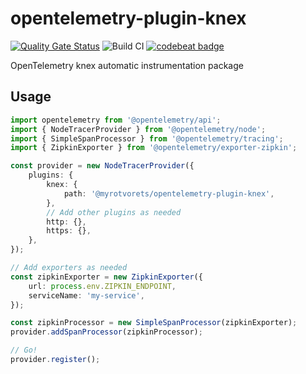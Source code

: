 # opentelemetry-plugin-knex

[![Quality Gate Status](https://sonarcloud.io/api/project_badges/measure?project=myrotvorets_opentelemetry-plugin-knex&metric=alert_status)](https://sonarcloud.io/dashboard?id=myrotvorets_opentelemetry-plugin-knex)
![Build CI](https://github.com/myrotvorets/opentelemetry-plugin-knex/workflows/Build%20CI/badge.svg)
[![codebeat badge](https://codebeat.co/badges/94fbbee4-e589-4c17-8a0d-bed6be1dcd86)](https://codebeat.co/projects/github-com-myrotvorets-opentelemetry-plugin-knex-master)

OpenTelemetry knex automatic instrumentation package

## Usage

```typescript
import opentelemetry from '@opentelemetry/api';
import { NodeTracerProvider } from '@opentelemetry/node';
import { SimpleSpanProcessor } from '@opentelemetry/tracing';
import { ZipkinExporter } from '@opentelemetry/exporter-zipkin';

const provider = new NodeTracerProvider({
    plugins: {
        knex: {
            path: '@myrotvorets/opentelemetry-plugin-knex',
        },
        // Add other plugins as needed
        http: {},
        https: {},
    },
});

// Add exporters as needed
const zipkinExporter = new ZipkinExporter({
    url: process.env.ZIPKIN_ENDPOINT,
    serviceName: 'my-service',
});

const zipkinProcessor = new SimpleSpanProcessor(zipkinExporter);
provider.addSpanProcessor(zipkinProcessor);

// Go!
provider.register();
```

